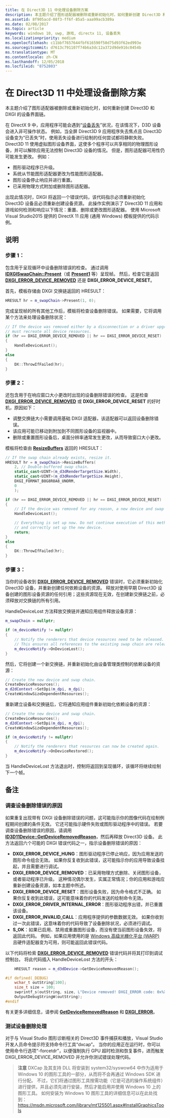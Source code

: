 ```yaml
---
title: 在 Direct3D 11 中处理设备删除方案
description: 本主题介绍了图形适配器被删除或重新初始化时，如何重新创建 Direct3D 和 DXGI 的设备界面链。
ms.assetid: 8f905acd-08f3-ff6f-85a5-aaa99acb389a
ms.date: 02/08/2017
ms.topic: article
keywords: windows 10, uwp, 游戏, directx 11, 设备丢失
ms.localizationpriority: medium
ms.openlocfilehash: c11bbf7657644fbf616590f50d75d93f62ed993e
ms.sourcegitcommit: d7613c791107f74b6a3dc12a372d9de916c0454b
ms.translationtype: MT
ms.contentlocale: zh-CN
ms.lasthandoff: 12/05/2018
ms.locfileid: "8752803"
---
```

# <a name="span-iddevgaminghandlingdevice-lostscenariosspanhandle-device-removed-scenarios-in-direct3d-11"></a><span id="dev_gaming.handling_device-lost_scenarios"></span>在 Direct3D 11 中处理设备删除方案



本主题介绍了图形适配器被删除或重新初始化时，如何重新创建 Direct3D 和 DXGI 的设备界面链。

在 DirectX 9 中，应用程序可能会遇到“[设备丢失](https://msdn.microsoft.com/library/windows/desktop/bb174714)”状况，在该情况下，D3D 设备会进入非可操作状态。 例如，当全屏 Direct3D 9 应用程序失去焦点且 Direct3D 设备变为“已丢失”时，使用丢失设备进行绘制的任何尝试都将静默失败。 Direct3D 11 使用虚拟图形设备界面，这使多个程序可以共享相同的物理图形设备，并可以解除应用无法控制 Direct3D 设备的情况。 但是，图形适配器可用性仍可能发生更改。 例如：

-   图形驱动程序已升级。
-   系统从节能图形适配器更改为性能图形适配器。
-   图形设备停止响应并进行重置。
-   已采用物理方式附加或删除图形适配器。

出现此情况时，DXGI 将返回一个错误代码，该代码指示必须重新初始化 Direct3D 设备且必须重新创建设备资源。 此操作实例演示了 Direct3D 11 应用和游戏如何检测和响应以下情况：重置、删除或更改图形适配器。 使用 Microsoft Visual Studio2015 提供的 DirectX 11 应用 (通用 Windows) 模板提供的代码示例。

## <a name="instructions"></a>说明

### <a name="spanspanstep-1"></a><span></span>步骤 1：

包含用于呈现循环中设备删除错误的检查。 通过调用 [**IDXGISwapChain::Present**](https://msdn.microsoft.com/library/windows/desktop/bb174576)（或 [**Present1**](https://msdn.microsoft.com/library/windows/desktop/hh446797) 等）呈现帧。 然后，检查它是返回 [**DXGI\_ERROR\_DEVICE\_REMOVED**](https://msdn.microsoft.com/library/windows/desktop/bb509553) 还是 **DXGI\_ERROR\_DEVICE\_RESET**。

首先，模板存储由 DXGI 交换链返回的 HRESULT：

```cpp
HRESULT hr = m_swapChain->Present(1, 0);
```

完成呈现帧的所有其他工作后，模板将检查设备删除错误。 如果需要，它将调用某个方法来处理设备删除状况：

```cpp
// If the device was removed either by a disconnection or a driver upgrade, we
// must recreate all device resources.
if (hr == DXGI_ERROR_DEVICE_REMOVED || hr == DXGI_ERROR_DEVICE_RESET)
{
    HandleDeviceLost();
}
else
{
    DX::ThrowIfFailed(hr);
}
```

### <a name="step-2"></a>步骤 2：

还包含用于在响应窗口大小更改时出现的设备删除错误的检查。 这是检查 [**DXGI\_ERROR\_DEVICE\_REMOVED**](https://msdn.microsoft.com/library/windows/desktop/bb509553) 或 **DXGI\_ERROR\_DEVICE\_RESET** 的好时机，原因如下：

-   调整交换链大小需要调用基础 DXGI 适配器，该适配器可以返回设备删除错误。
-   该应用可能已移动到附加到不同图形设备的监视器中。
-   删除或重置图形设备后，桌面分辨率通常发生更改，从而导致窗口大小更改。

模板将检查由 [**ResizeBuffers**](https://msdn.microsoft.com/library/windows/desktop/bb174577) 返回的 HRESULT：

```cpp
// If the swap chain already exists, resize it.
HRESULT hr = m_swapChain->ResizeBuffers(
    2, // Double-buffered swap chain.
    static_cast<UINT>(m_d3dRenderTargetSize.Width),
    static_cast<UINT>(m_d3dRenderTargetSize.Height),
    DXGI_FORMAT_B8G8R8A8_UNORM,
    0
    );

if (hr == DXGI_ERROR_DEVICE_REMOVED || hr == DXGI_ERROR_DEVICE_RESET)
{
    // If the device was removed for any reason, a new device and swap chain will need to be created.
    HandleDeviceLost();

    // Everything is set up now. Do not continue execution of this method. HandleDeviceLost will reenter this method 
    // and correctly set up the new device.
    return;
}
else
{
    DX::ThrowIfFailed(hr);
}
```

### <a name="step-3"></a>步骤 3：

当你的设备收到 [**DXGI\_ERROR\_DEVICE\_REMOVED**](https://msdn.microsoft.com/library/windows/desktop/bb509553) 错误时，它必须重新初始化 Direct3D 设备，并重新创建任何依赖设备的资源。 释放对使用早期 Direct3D 设备创建的图形设备资源的任何引用；这些资源现在无效，在创建新交换链之前，必须释放对交换链的所有引用。

HandleDeviceLost 方法释放交换链并通知应用组件释放设备资源：

```cpp
m_swapChain = nullptr;

if (m_deviceNotify != nullptr)
{
    // Notify the renderers that device resources need to be released.
    // This ensures all references to the existing swap chain are released so that a new one can be created.
    m_deviceNotify->OnDeviceLost();
}
```

然后，它将创建一个新交换链，并重新初始化由设备管理类控制的依赖设备的资源：

```cpp
// Create the new device and swap chain.
CreateDeviceResources();
m_d2dContext->SetDpi(m_dpi, m_dpi);
CreateWindowSizeDependentResources();
```

重新建立设备和交换链后，它将通知应用组件重新初始化依赖设备的资源：

```cpp
// Create the new device and swap chain.
CreateDeviceResources();
m_d2dContext->SetDpi(m_dpi, m_dpi);
CreateWindowSizeDependentResources();

if (m_deviceNotify != nullptr)
{
    // Notify the renderers that resources can now be created again.
    m_deviceNotify->OnDeviceRestored();
}
```

当 HandleDeviceLost 方法退出时，控制将返回到呈现循环，该循环将继续绘制下一个帧。

## <a name="remarks"></a>备注


### <a name="investigating-the-cause-of-device-removed-errors"></a>调查设备删除错误的原因

如果重复出现带有 DXGI 设备删除错误的问题，这可能指示你的图像代码在绘制例程期间创建的条件无效。 它还可能指示硬件失败或图形驱动程序中的错误。 若要调查设备删除错误的原因，请调用 [**ID3D11Device::GetDeviceRemovedReason**](https://msdn.microsoft.com/library/windows/desktop/ff476526)，然后再释放 Direct3D 设备。 此方法返回六个可能的 DXGI 错误代码之一，指示设备删除错误的原因：

-   **DXGI\_ERROR\_DEVICE\_HUNG**：图形驱动程序已停止响应，因为应用发送的图形命令组合无效。 如果你反复收到此错误，这可能指示你的应用导致设备挂起，并且需要进行调试。
-   **DXGI\_ERROR\_DEVICE\_REMOVED**：已采用物理方式删除、关闭图形设备，或者驱动程序已升级。 这种情况偶尔发生，实属正常情况；你的应用和游戏应重新创建设备资源，如本主题中所述。
-   **DXGI\_ERROR\_DEVICE\_RESET**：图形设备失败，因为命令格式不正确。 如果你反复收到此错误，这可能意味着你的代码发送的绘制命令无效。
-   **DXGI\_ERROR\_DRIVER\_INTERNAL\_ERROR**：图形驱动程序出错，并已重置该设备。
-   **DXGI\_ERROR\_INVALID\_CALL**：应用程序提供的参数数据无效。 如果你收到过一次此错误，这意味着你的代码导致了设备删除状况，必须进行调试。
-   **S\_OK**：如果已启用、禁用或重置图形设备，而没有使当前图形设备失效，将返回此代码。 例如，如果应用使用的是 [Windows 高级光栅化平台 (WARP)](https://msdn.microsoft.com/library/windows/desktop/gg615082) 且硬件适配器变为可用，则可能返回此错误代码。

以下代码将检索 [**DXGI\_ERROR\_DEVICE\_REMOVED**](https://msdn.microsoft.com/library/windows/desktop/bb509553) 错误代码并将其打印到调试控制台。 将此代码插入 HandleDeviceLost 方法的开头：

```cpp
    HRESULT reason = m_d3dDevice->GetDeviceRemovedReason();

#if defined(_DEBUG)
    wchar_t outString[100];
    size_t size = 100;
    swprintf_s(outString, size, L"Device removed! DXGI_ERROR code: 0x%X\n", reason);
    OutputDebugStringW(outString);
#endif
```

有关更多详细信息，请参阅 [**GetDeviceRemovedReason**](https://msdn.microsoft.com/library/windows/desktop/ff476526) 和 [**DXGI\_ERROR**](https://msdn.microsoft.com/library/windows/desktop/bb509553)。

### <a name="testing-device-removed-handling"></a>测试设备删除处理

对于与 Visual Studio 图形诊断相关的 Direct3D 事件捕获和播放，Visual Studio 开发人员命令提示符支持命令行工具“dxcap”。 当你的应用正在运行时，你可以使用命令行选项“-forcetdr”，以便强制执行 GPU 超时检测和恢复事件，进而触发 DXGI\_ERROR\_DEVICE\_REMOVED 并允许你测试错误处理代码。

> **注意** DXCap 及其支持 DLL 将安装到 system32/syswow64 中作为适用于 Windows 10 的图形工具的一部分，从而将不会再通过 Windows SDK 进行分配。 不过，它们将通过图形工具按需功能（它是可选的操作系统组件）进行提供，并且必须先进行安装，然后才能启用并使用 Windows 10 上的图形工具。 如何安装为 Windows 10 图形工具的详细信息可以在此处找到： <https://msdn.microsoft.com/library/mt125501.aspx#InstallGraphicsTools>
